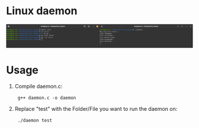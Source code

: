 # Linux daemon

![screenshot](daemon_screenshot.png)

# Usage

1) Compile daemon.c:

        g++ daemon.c -o daemon

2) Replace "test" with the Folder/File you want to run the daemon on:

        ./daemon test
